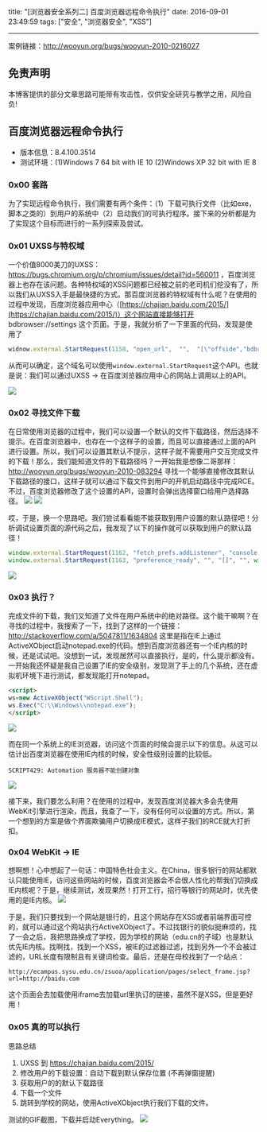 title: "[浏览器安全系列二] 百度浏览器远程命令执行"
date: 2016-09-01 23:49:59
tags: ["安全", "浏览器安全", "XSS"]

---

案例链接：http://wooyun.org/bugs/wooyun-2010-0216027

## 免责声明

本博客提供的部分文章思路可能带有攻击性，仅供安全研究与教学之用，风险自负!

## 百度浏览器远程命令执行

* 版本信息：8.4.100.3514
* 测试环境：(1)Windows 7 64 bit with IE 10 (2)Windows XP 32 bit with IE 8 

### 0x00 套路

为了实现远程命令执行，我们需要有两个条件：（1）下载可执行文件（比如exe，脚本之类的）到用户的系统中（2）启动我们的可执行程序。接下来的分析都是为了实现这个目标而进行的一系列探索及尝试。

### 0x01 UXSS与特权域

一个价值8000美刀的UXSS：https://bugs.chromium.org/p/chromium/issues/detail?id=560011 ，百度浏览器上也存在该问题。各种特权域的XSS问题都已经被之前的老司机们挖没有了，所以我们从UXSS入手是最快捷的方式。那百度浏览器的特权域有什么呢？在使用的过程中发现，百度浏览器应用中心（[https://chajian.baidu.com/2015/](https://chajian.baidu.com/2015/)）这个网站直接能够打开 bdbrowser://settings 这个页面。于是，我就分析了一下里面的代码，发现是使用了
```javascript
widnow.external.StartRequest(1158, "open_url",  "",  "[\"offside","bdbrowser://settings#extension\"]")
```

从而可以确定，这个域名可以使用`window.external.StartRequest`这个API。也就是说：我们可以通过UXSS -> 在百度浏览器应用中心的网站上调用以上的API。

![](http://ww3.sinaimg.cn/large/7184df6bgw1f7eiv3ahsij21020k7qal.jpg)

### 0x02 寻找文件下载

在日常使用浏览器的过程中，我们可以设置一个默认的文件下载路径，然后选择不提示。在百度浏览器中，也存在一个这样子的设置，而且可以直接通过上面的API进行设置。所以，我们可以设置其默认不提示，这样子就不需要用户交互完成文件的下载！那么，我们能知道文件的下载路径吗？一开始我是想像二哥那样：http://wooyun.org/bugs/wooyun-2010-083294 寻找一个能够直接修改其默认下载路径的接口，这样子就可以通过下载文件到用户的开机启动路径中完成RCE。不过，百度浏览器修改了这个设置的API，设置时会弹出选择窗口给用户选择路径。
![](http://ww2.sinaimg.cn/large/7184df6bgw1f7eivrv9qwj20hy03waaa.jpg)
![](http://ww2.sinaimg.cn/large/7184df6bgw1f7eiwf8fu3j213k0ns7ap.jpg)

哎，于是，换一个思路吧。我们尝试看看能不能获取到用户设置的默认路径吧！分析调试设置页面的源代码之后，我发现了以下的操作就可以获取到用户的默认路径！

```javascript
window.external.StartRequest(1162, "fetch_prefs.addListener", "console.log", "[]", "", window);
window.external.StartRequest(1163, "preference_ready", "", "[]", "", window);
```
![](http://ww1.sinaimg.cn/large/7184df6bgw1f7eiwyv7nfj21020k77pi.jpg)

### 0x03 执行？

完成文件的下载，我们又知道了文件在用户系统中的绝对路径。这个能干嘛啊？在寻找的过程中，我搜索了一下，找到了这样的一个链接：http://stackoverflow.com/a/5047811/1634804 这里是指在IE上通过ActiveXObject启动notepad.exe的代码。想到百度浏览器还有一个IE内核的时候，还是试试吧。没想到一试，发现居然可以直接执行，是的，什么提示都没有。一开始我还怀疑是我自己设置了IE的安全级别，发现测了手上的几个系统，还在虚拟机环境下进行测试，都发现能打开notepad。
```html
<script>
ws=new ActiveXObject("WScript.Shell");
ws.Exec("C:\\Windows\\notepad.exe");
</script>
```
![](http://ww4.sinaimg.cn/large/7184df6bgw1f7eixj8ejhj20ky07gdgq.jpg)

而在同一个系统上的IE浏览器，访问这个页面的时候会提示以下的信息。从这可以估计出百度浏览器在使用IE内核的时候，安全性级别设置的比较低。
```
SCRIPT429: Automation 服务器不能创建对象
```
![](http://ww3.sinaimg.cn/large/7184df6bgw1f7eixw2fsmj20fw08375u.jpg)

接下来，我们要怎么利用？在使用的过程中，发现百度浏览器大多会先使用WebKit引擎进行渲染，而且，我查了一下，没有任何可以设置的方式。所以，第一个想到的方案是做个界面欺骗用户切换成IE模式，这样子我们的RCE就大打折扣。

### 0x04 WebKit -> IE

想啊想！心中想起了一句话：中国特色社会主义。在China，很多银行的网站都默认只能使用IE，访问这些网站的时候，百度浏览器会不会很人性化的帮我们切换成IE内核呢？于是，继续测试，发现果然！打开工行，招行等银行的网站时，优先使用的是IE内核。
![](http://ww4.sinaimg.cn/large/7184df6bgw1f7eiyi6sd4j20my04cdgl.jpg)

于是，我们只要找到一个网站是银行的，且这个网站存在XSS或者前端界面可控的，就可以通过这个网站执行ActiveXObject了。不过找银行的貌似挺麻烦的，找了一会之后，我把思路换成了学校，因为学校的网站（edu.cn的子域）也是默认优先IE内核。找啊找，找到一个XSS，被IE的过滤器过滤，找到另外一个不会被过滤的，URL长度有限制且有关键词检查。最后，还是在母校找到了一个站点：
```
http://ecampus.sysu.edu.cn/zsuoa/application/pages/select_frame.jsp?url=http://baidu.com
```
这个页面会去加载使用iframe去加载url里执订的链接，虽然不是XSS，但是更好用！

### 0x05 真的可以执行

思路总结

1. UXSS 到 https://chajian.baidu.com/2015/
2. 修改用户的下载设置：自动下载到默认保存位置 (不再弹窗提醒)
3. 获取用户的的默认下载路径
4. 下载一个文件
5. 跳转到学校的网站，使用ActiveXObject执行我们下载的文件。

测试的GIF截图，下载并启动Everything。
![](http://ww1.sinaimg.cn/large/7184df6bgw1f7eizhdpabg20t10ktal7.gif)
